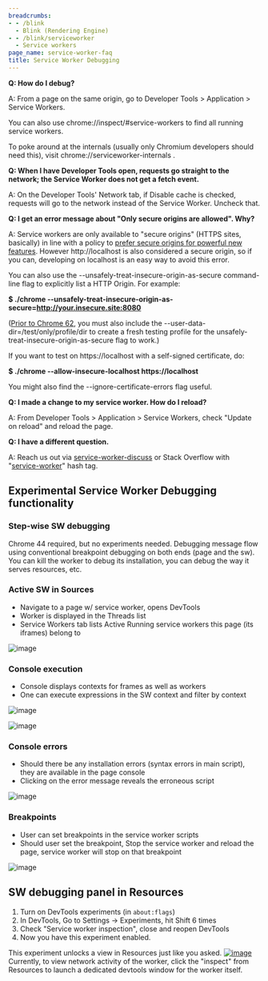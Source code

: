 ```yaml
---
breadcrumbs:
- - /blink
  - Blink (Rendering Engine)
- - /blink/serviceworker
  - Service workers
page_name: service-worker-faq
title: Service Worker Debugging
---
```


**Q: How do I debug?**

A: From a page on the same origin, go to Developer Tools &gt; Application &gt;
Service Workers.

You can also use chrome://inspect/#service-workers to find all running service
workers.

To poke around at the internals (usually only Chromium developers should need
this), visit chrome://serviceworker-internals .

**Q: When I have Developer Tools open, requests go straight to the network; the
Service Worker does not get a fetch event.**

A: On the Developer Tools' Network tab, if Disable cache is checked, requests
will go to the network instead of the Service Worker. Uncheck that.

**Q: I get an error message about "Only secure origins are allowed". Why?**

A: Service workers are only available to "secure origins" (HTTPS sites,
basically) in line with a policy to [prefer secure origins for powerful new
features](/Home/chromium-security/prefer-secure-origins-for-powerful-new-features).
However http://localhost is also considered a secure origin, so if you can,
developing on localhost is an easy way to avoid this error.

You can also use the --unsafely-treat-insecure-origin-as-secure command-line
flag to explicitly list a HTTP Origin. For example:

**$ ./chrome
--unsafely-treat-insecure-origin-as-secure=http://your.insecure.site:8080**

([Prior to Chrome
62](https://chromium.googlesource.com/chromium/src/+/55dab613843031ab360193116f5d80d0d23308fb),
you must also include the --user-data-dir=/test/only/profile/dir to create a
fresh testing profile for the unsafely-treat-insecure-origin-as-secure flag to
work.)

If you want to test on https://localhost with a self-signed certificate, do:

**$ ./chrome --allow-insecure-localhost https://localhost**

You might also find the --ignore-certificate-errors flag useful.

**Q: I made a change to my service worker. How do I reload?**

A: From Developer Tools &gt; Application &gt; Service Workers, check "Update on
reload" and reload the page.

**Q: I have a different question.**

A: Reach us out via
[service-worker-discuss](https://groups.google.com/a/chromium.org/forum/#!forum/service-worker-discuss)
or Stack Overflow with
"[service-worker](http://stackoverflow.com/questions/tagged/service-worker)"
hash tag.

## Experimental Service Worker Debugging functionality

### Step-wise SW debugging

Chrome 44 required, but no experiments needed. Debugging message flow using
conventional breakpoint debugging on both ends (page and the sw). You can kill
the worker to debug its installation, you can debug the way it serves resources,
etc.

### Active SW in Sources

*   Navigate to a page w/ service worker, opens DevTools
*   Worker is displayed in the Threads list
*   Service Workers tab lists Active Running service workers this page
            (its iframes) belong to

<img alt="image"
src="https://lh6.googleusercontent.com/e4cfdjN0GVnRqgeVr85oZ4FajaI5Lc8U-pkfTWoJ8HxyQ1Tigg40nzfpDDdRlEUIPu7M68wGM0qmsvJz-wu6lDvwInvNmfW-d8wP3gKpXCOomU-VTNVtH_VTWgmuZFTXJ8vU24A">

### Console execution

*   Console displays contexts for frames as well as workers
*   One can execute expressions in the SW context and filter by context

<img alt="image"
src="https://lh6.googleusercontent.com/HIP54ymxanAUqevqNfK4FzzgK3BsQSxoUJEM70K7i3oiJYImMvW9igdCXMwsMSLv1Uys6w6TObJdjCMklr0Eq_qW3BEpkHCyiDT7scgVz0ytNX7ma7bY9HUrAPdD6s-rPMEfpqc">

<img alt="image"
src="https://lh5.googleusercontent.com/UtOGH7s6zefhEmr9-uYHqKwhOPT6Iup5qM8Gy2FcA59FLiL2l-lw2zhEAiTK_vuiHpJjHSaptlvyXEINS6s2NyGBC_eVBECStddOdLQqJtxjOpCkJ_gkA_om7JtaC0JrruOzl9s">

### Console errors

*   Should there be any installation errors (syntax errors in main
            script), they are available in the page console
*   Clicking on the error message reveals the erroneous script

<img alt="image"
src="https://lh6.googleusercontent.com/lYsWZUJ21KTbr23up6cV6gKkYQOrQ0VwORZ6Z_zPzrXhAaKzqFTVeEbRK3w6srjfS_gcb_aLvHrSEdEIe5KvC1Hm7oVHqac4RwUeVlhe2cpYJF_8fCZSzz9CcBLPVVymV_kXlvo">

### Breakpoints

*   User can set breakpoints in the service worker scripts
*   Should user set the breakpoint, Stop the service worker and reload
            the page, service worker will stop on that breakpoint

<img alt="image"
src="https://lh5.googleusercontent.com/F9kDEzN4Bsec-TL5HOcUdRh_JvYrw7C0IjWQ0Kz8Usq-v6ZwlLlO8Ve-DBeTYrP0ETY5jjrOE2Ms2Df-LgYRktMBfJuSaCz-t4lpENLYivqgUqY9wH7qFoYGudOt0Xg0jQ2FxC8">

## SW debugging panel in Resources

1.  Turn on DevTools experiments (in `about:flags`)
2.  In DevTools, Go to Settings -&gt; Experiments, hit Shift 6 times
3.  Check "Service worker inspection", close and reopen DevTools
4.  Now you have this experiment enabled.

This experiment unlocks a view in Resources just like you asked.
[<img alt="image"
src="/blink/serviceworker/service-worker-faq/resources-sw.png">](/blink/serviceworker/service-worker-faq/resources-sw.png)
Currently, to view network activity of the worker, click the "inspect" from
Resources to launch a dedicated devtools window for the worker itself.